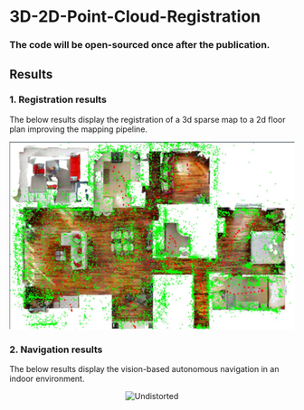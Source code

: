 # 3D-2D-Point-Cloud-Registration

### The code will be open-sourced once after the publication.

## Results

### 1. Registration results

The below results display the registration of a 3d sparse map to a 2d floor plan improving the mapping pipeline.

<p align="center">
  <img src="results/mapping3d2d.JPG" alt="Undistorted" width="600"/>
</p>




### 2. Navigation results

The below results display the vision-based autonomous navigation in an indoor environment. 
<p align="center">
  <img src="results/navigation.gif" alt="Undistorted" width="600"/>
</p>
